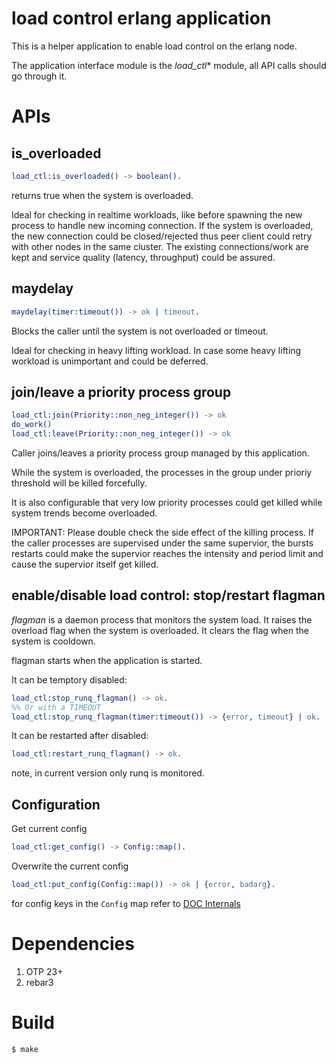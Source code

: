 # load control erlang application

This is a helper application to enable load control on the erlang node.

The application interface module is the *load_ctl** module, all API calls should go through it.

# APIs

## is_overloaded

``` erlang
load_ctl:is_overloaded() -> boolean().
```

returns true when the system is overloaded.

Ideal for checking in realtime workloads, like before spawning the new process to handle new incoming connection. If the system is overloaded, the new connection could be closed/rejected thus peer client could retry with other nodes in the same cluster. The existing connections/work are kept and service quality (latency, throughput) could be assured. 

## maydelay

``` erlang
maydelay(timer:timeout()) -> ok | timeout.
```

Blocks the caller until the system is not overloaded or timeout.

Ideal for checking in heavy lifting workload. In case some heavy lifting workload is unimportant and could be deferred. 

## join/leave a priority process group

``` erlang
load_ctl:join(Priority::non_neg_integer()) -> ok
do_work()
load_ctl:leave(Priority::non_neg_integer()) -> ok 
```

Caller joins/leaves a priority process group managed by this application. 

While the system is overloaded, the processes in the group under prioriy threshold will be killed forcefully.

It is also configurable that very low priority processes could get killed while system trends become overloaded.

IMPORTANT: Please double check the side effect of the killing process.
If the caller processes are supervised under the same supervior, the bursts restarts could make
the supervior reaches the intensity and period limit and cause the supervior itself get killed.

## enable/disable load control: stop/restart flagman

*flagman* is a daemon process that monitors the system load.
It raises the overload flag when the system is overloaded.
It clears the flag when the system is cooldown.

flagman starts when the application is started.

It can be temptory disabled:

``` erlang
load_ctl:stop_runq_flagman() -> ok. 
%% Or with a TIMEOUT
load_ctl:stop_runq_flagman(timer:timeout()) -> {error, timeout} | ok.

```

It can be restarted after disabled:

``` erlang
load_ctl:restart_runq_flagman() -> ok.
```

note, in current version only runq is monitored.

## Configuration

Get current config

``` erlang
load_ctl:get_config() -> Config::map().
```

Overwrite the current config

``` erlang
load_ctl:put_config(Config::map()) -> ok | {error, badarg}.
```

for config keys in the `Config` map refer to 
[DOC Internals](./docs/internals.md)

# Dependencies
1. OTP 23+
1. rebar3

# Build

``` sh
$ make
```


